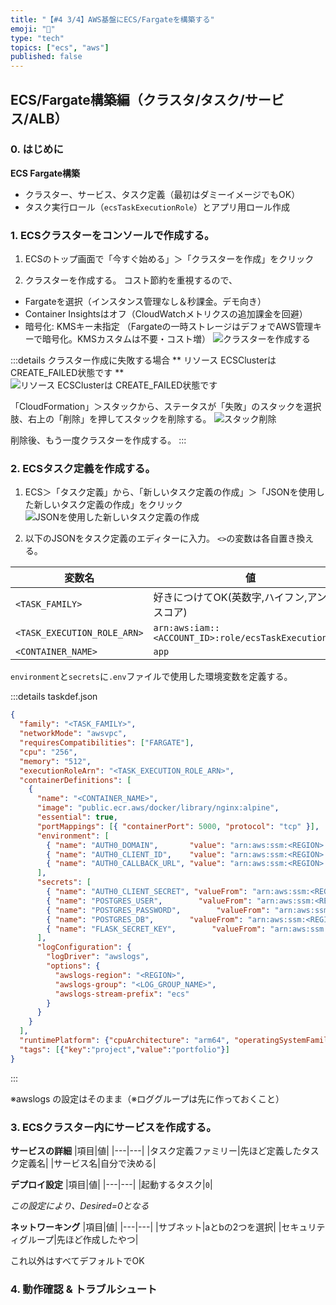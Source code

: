 ```yaml
---
title: "【#4 3/4】AWS基盤にECS/Fargateを構築する"
emoji: "🚢"
type: "tech"
topics: ["ecs", "aws"]
published: false
---
```


## ECS/Fargate構築編（クラスタ/タスク/サービス/ALB）

### 0. はじめに

**ECS Fargate構築**

* クラスター、サービス、タスク定義（最初はダミーイメージでもOK）
* タスク実行ロール（`ecsTaskExecutionRole`）とアプリ用ロール作成

### 1. ECSクラスターをコンソールで作成する。

1. ECSのトップ画面で「今すぐ始める」＞「クラスターを作成」をクリック

2. クラスターを作成する。
コスト節約を重視するので、
- Fargateを選択（インスタンス管理なし＆秒課金。デモ向き）
- Container Insightsはオフ（CloudWatchメトリクスの追加課金を回避）
- 暗号化: KMSキー未指定 （Fargateの一時ストレージはデフォでAWS管理キーで暗号化。KMSカスタムは不要・コスト増）
![クラスターを作成する](https://storage.googleapis.com/zenn-user-upload/acde573a7c37-20250813.png)

:::details クラスター作成に失敗する場合
** リソース ECSClusterは CREATE_FAILED状態です **
![リソース ECSClusterは CREATE_FAILED状態です](https://storage.googleapis.com/zenn-user-upload/9fbe920f901b-20250813.png)

「CloudFormation」＞スタックから、ステータスが「失敗」のスタックを選択肢、右上の「削除」を押してスタックを削除する。
![スタック削除](https://storage.googleapis.com/zenn-user-upload/4f08ffcc54fe-20250813.png)

削除後、もう一度クラスターを作成する。
:::

### 2. ECSタスク定義を作成する。

1. ECS＞「タスク定義」から、「新しいタスク定義の作成」＞「JSONを使用した新しいタスク定義の作成」をクリック
![JSONを使用した新しいタスク定義の作成](https://storage.googleapis.com/zenn-user-upload/5b8140bb6c54-20250813.png)

2. 以下のJSONをタスク定義のエディターに入力。
`<>`の変数は各自置き換える。

|変数名|値|
|---|---|
|`<TASK_FAMILY>`|好きにつけてOK(英数字,ハイフン,アンダースコア)|
|`<TASK_EXECUTION_ROLE_ARN>` |`arn:aws:iam::<ACCOUNT_ID>:role/ecsTaskExecutionRole`
|`<CONTAINER_NAME>`|`app`|

`environment`と`secrets`に`.env`ファイルで使用した環境変数を定義する。


:::details taskdef.json
```json
{
  "family": "<TASK_FAMILY>",
  "networkMode": "awsvpc",
  "requiresCompatibilities": ["FARGATE"],
  "cpu": "256",
  "memory": "512",
  "executionRoleArn": "<TASK_EXECUTION_ROLE_ARN>",
  "containerDefinitions": [
    {
      "name": "<CONTAINER_NAME>",
      "image": "public.ecr.aws/docker/library/nginx:alpine",
      "essential": true,
      "portMappings": [{ "containerPort": 5000, "protocol": "tcp" }],
      "environment": [
        { "name": "AUTH0_DOMAIN",       "value": "arn:aws:ssm:<REGION>:<ACCOUNT_ID>:parameter/papyrus/prd/AUTH0_DOMAIN" },
        { "name": "AUTH0_CLIENT_ID",    "value": "arn:aws:ssm:<REGION>:<ACCOUNT_ID>:parameter/papyrus/prd/AUTH0_CLIENT_ID" },
        { "name": "AUTH0_CALLBACK_URL", "value": "arn:aws:ssm:<REGION>:<ACCOUNT_ID>:parameter/papyrus/prd/AUTH0_CALLBACK_URL" }
      ],
      "secrets": [
        { "name": "AUTH0_CLIENT_SECRET", "valueFrom": "arn:aws:ssm:<REGION>:<ACCOUNT_ID>:parameter/papyrus/prd/AUTH0_CLIENT_SECRET" },
        { "name": "POSTGRES_USER",        "valueFrom": "arn:aws:ssm:<REGION>:<ACCOUNT_ID>:parameter/papyrus/prd/POSTGRES_USER" },
        { "name": "POSTGRES_PASSWORD",        "valueFrom": "arn:aws:ssm:<REGION>:<ACCOUNT_ID>:parameter/papyrus/prd/POSTGRES_PASSWORD" },
        { "name": "POSTGRES_DB",        "valueFrom": "arn:aws:ssm:<REGION>:<ACCOUNT_ID>:parameter/papyrus/prd/POSTGRES_DB" },
        { "name": "FLASK_SECRET_KEY",        "valueFrom": "arn:aws:ssm:<REGION>:<ACCOUNT_ID>:parameter/papyrus/prd/FLASK_SECRET_KEY" }
      ],
      "logConfiguration": {
        "logDriver": "awslogs",
        "options": {
          "awslogs-region": "<REGION>",
          "awslogs-group": "<LOG_GROUP_NAME>",
          "awslogs-stream-prefix": "ecs"
        }
      }
    }
  ],
  "runtimePlatform": {"cpuArchitecture": "arm64", "operatingSystemFamily": "LINUX"},
  "tags": [{"key":"project","value":"portfolio"}]
}
```
:::

※awslogs の設定はそのまま（※ロググループは先に作っておくこと）

### 3. ECSクラスター内にサービスを作成する。

**サービスの詳細**
|項目|値|
|---|---|
|タスク定義ファミリー|先ほど定義したタスク定義名|
|サービス名|自分で決める|

**デプロイ設定**
|項目|値|
|---|---|
|起動するタスク|`0`|

*この設定により、Desired=0となる*

**ネットワーキング**
|項目|値|
|---|---|
|サブネット|aとbの2つを選択|
|セキュリティグループ|先ほど作成したやつ|

これ以外はすべてデフォルトでOK


### 4. 動作確認 & トラブルシュート
